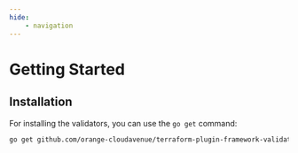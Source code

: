 ```yaml
---
hide:
    - navigation
---
```


# Getting Started

## Installation

For installing the validators, you can use the `go get` command:

```sh
go get github.com/orange-cloudavenue/terraform-plugin-framework-validators@latest
```
